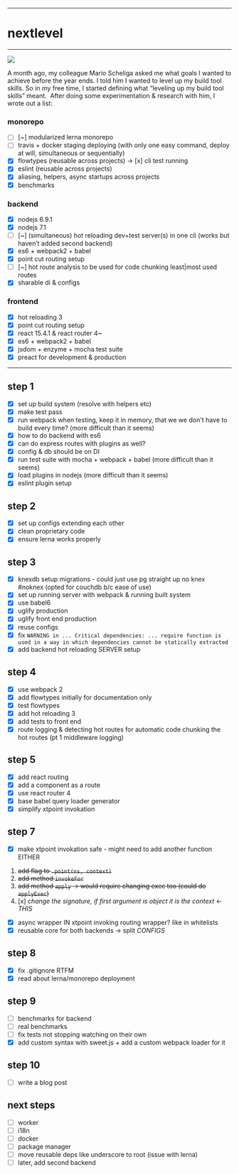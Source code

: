 -------------------
# nextlevel
-------------------


![](https://travis-ci.org/aretecode/nextlevel.svg?branch=master)


A month ago, my colleague Mario Scheliga asked me what goals I wanted to achieve before the year ends. I told him I wanted to level up my build tool skills. So in my free time, I started defining what “leveling up my build tool skills” meant. 
After doing some experimentation & research with him, I wrote out a list:

### monorepo
- [ ] [~] modularized lerna monorepo
- [ ] travis + docker staging deploying (with only one easy command, deploy at will, simultaneous or sequentially)
- [x] flowtypes (reusable across projects)
-> [x] cli test running
- [x] eslint (reusable across projects)
- [x] aliasing, helpers, async startups across projects
- [x] benchmarks

### backend
- [x] nodejs 6.9.1
- [x] nodejs 7.1
- [ ] [~] (simultaneous) hot reloading dev+test server(s) in one cli (works but haven’t added second backend)
- [x] es6 + webpack2 + babel
- [x] point cut routing setup
- [ ] [~] hot route analysis to be used for code chunking least|most used routes
- [x] sharable di & configs

### frontend
- [x] hot reloading 3
- [x] point cut routing setup
- [x] react 15.4.1 & react router 4~
- [x] es6 + webpack2 + babel
- [x] jsdom + enzyme + mocha test suite
- [x] preact for development & production

----------------

## step 1
- [x] set up build system (resolve with helpers etc)
- [x] make test pass
- [x] run webpack when testing, keep it in memory, that we we don't have to build every time? (more difficult than it seems)
- [x] how to do backend with es6
- [x] can do express routes with plugins as well?
- [x] config & db should be on DI
- [x] run test suite with mocha + webpack + babel (more difficult than it seems)
- [x] load plugins in nodejs (more difficult than it seems)
- [x] eslint plugin setup

## step 2
- [x] set up configs extending each other
- [x] clean proprietary code
- [x] ensure lerna works properly

## step 3
- [x] knexdb setup migrations - could just use pg straight up no knex #noknex (opted for couchdb b/c ease of use)
- [x] set up running server with webpack & running built system
- [x] use babel6
- [x] uglify production
- [x] uglify front end production
- [x] reuse configs
- [x] fix ```WARNING in ... Critical dependencies: ... require function is used in a way in which dependencies cannot be statically extracted```
- [x] add backend hot reloading SERVER setup

## step 4
- [x] use webpack 2
- [x] add flowtypes initially for documentation only
- [x] test flowtypes
- [x] add hot reloading 3
- [x] add tests to front end
- [x] route logging & detecting hot routes for automatic code chunking the hot routes (pt 1 middleware logging)

## step 5
- [x] add react routing
- [x] add a component as a route
- [x] use react router 4
- [x] base babel query loader generator
- [x] simplify xtpoint invokation

## step 7
- [x] make xtpoint invokation safe - might need to add another function EITHER
1. ~~add flag to `.point(ns, context)`~~
2. ~~add method `invokeFor`~~
3. ~~add method `apply` -> would require changing exec too (could do `applyExec`)~~
4. [x] _change the signature, if first argument is object it is the context_ <- _THIS_
- [x] async wrapper IN xtpoint invoking routing wrapper? like in whitelists
- [x] reusable core for both backends -> split _CONFIGS_

## step 8
- [x] fix .gitignore RTFM
- [x] read about lerna/monorepo deployment

## step 9
- [ ] benchmarks for backend
- [ ] real benchmarks
- [ ] fix tests not stopping watching on their own
- [x] add custom syntax with sweet.js + add a custom webpack loader for it

## step 10
- [ ] write a blog post

## next steps
- [ ] worker
- [ ] i18n
- [ ] docker
- [ ] package manager
- [ ] move reusable deps like underscore to root (issue with lerna)
- [ ] later, add second backend
